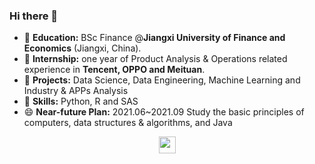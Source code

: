 ### Hi there 👋

<!--
**RicardoChaseCo/RicardoChaseCo** is a ✨ _special_ ✨ repository because its `README.md` (this file) appears on your GitHub profile.

Here are some ideas to get you started:

 I’m currently working on ...
- 🌱 I’m currently learning ...
- 👯 I’m looking to collaborate on ...
- 🤔 I’m looking for help with ...
- 💬 Ask me about ...
- 📫 How to reach me: ...
- 😄 Pronouns: ...
- ⚡ Fun fact: ...
-->

- 💼 **Education:** BSc Finance @**Jiangxi University of Finance and Economics** (Jiangxi, China). 
- 💬 **Internship:** one year of Product Analysis & Operations related experience in **Tencent, OPPO and Meituan**.
- 🔭 **Projects:** Data Science, Data Engineering, Machine Learning and Industry & APPs Analysis
- 🌱 **Skills:** Python, R and SAS
- 😄 **Near-future Plan:** 2021.06~2021.09 Study the basic principles of computers, data structures & algorithms, and Java

<p align="center">
  <img src="https://user-images.githubusercontent.com/5679180/79618120-0daffb80-80be-11ea-819e-d2b0fa904d07.gif" width="27px">
  <br><br>
  <samp>
